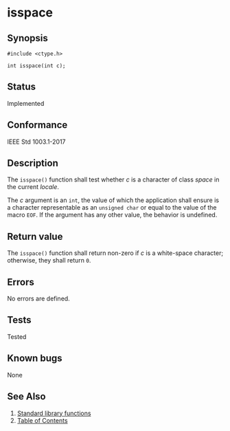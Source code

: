 # isspace

## Synopsis

`#include <ctype.h>`

`int isspace(int c);`

## Status

Implemented

## Conformance

IEEE Std 1003.1-2017

## Description

The `isspace()` function shall test whether _c_ is a character of class _space_ in the current
_locale_.

The _c_ argument is an `int`, the value of which the application shall ensure is a character representable as an
`unsigned char` or equal to the value of the macro `EOF`. If the argument has any other value, the behavior is
undefined.

## Return value

The `isspace()` function shall return non-zero if _c_ is a white-space character; otherwise, they shall return `0`.

## Errors

No errors are defined.

## Tests

Tested

## Known bugs

None

## See Also

1. [Standard library functions](../functions.md)
2. [Table of Contents](../../../README.md)
